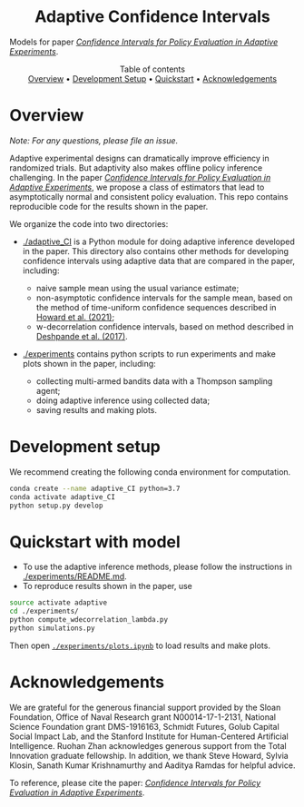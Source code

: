 <h1 align="center">Adaptive Confidence Intervals</h1>

Models for paper [_Confidence Intervals for Policy Evaluation in Adaptive Experiments_](https://arxiv.org/abs/1911.02768).

<p align="center">
  Table of contents </br>
  <a href="#overview">Overview</a> •
  <a href="#development-setup">Development Setup</a> •
  <a href="#quickstart-with-model">Quickstart</a> •
  <a href="#acknowledgements">Acknowledgements</a> 
</p>


# Overview

*Note: For any questions, please file an issue.*

Adaptive experimental designs can dramatically improve efficiency in randomized trials. But adaptivity also makes offline policy inference challenging. In the paper [_Confidence Intervals for Policy Evaluation in Adaptive Experiments_](https://arxiv.org/abs/1911.02768), we propose a class of estimators that lead to asymptotically normal and consistent policy evaluation. This repo contains reproducible code for the results shown in the paper. 

We organize the code into two directories:
- [./adaptive_CI](https://github.com/gsbDBI/adaptive-confidence-intervals/tree/master/adaptive_CI) is a Python module for doing adaptive inference developed in the paper. This directory also contains other methods for developing confidence intervals using adaptive data that are compared in the paper, including:
   - naive sample mean using the usual variance estimate;
   - non-asymptotic confidence intervals for the sample mean, based on the method of time-uniform confidence sequences described in [Howard et al. (2021)](https://arxiv.org/pdf/1810.08240.pdf);
   - w-decorrelation confidence intervals, based on method described in [Deshpande et al. (2017)](https://arxiv.org/pdf/1712.06695.pdf).

- [./experiments](https://github.com/gsbDBI/adaptive-confidence-intervals/tree/master/experiments) contains python scripts to run experiments and make plots shown in the paper, including:
   - collecting multi-armed bandits data with a Thompson sampling agent;
   - doing adaptive inference using collected data;
   - saving results and making plots. 

# Development setup

We recommend creating the following conda environment for computation.
```bash
conda create --name adaptive_CI python=3.7
conda activate adaptive_CI
python setup.py develop
```

# Quickstart with model

- To use the adaptive inference methods, please follow the instructions in [./experiments/README.md](https://github.com/gsbDBI/adaptive-confidence-intervals/tree/master/experiments).
- To reproduce results shown in the paper, use
```bash
source activate adaptive
cd ./experiments/
python compute_wdecorrelation_lambda.py
python simulations.py
```
Then open [`./experiments/plots.ipynb`](https://github.com/gsbDBI/adaptive-confidence-intervals/blob/master/experiments/plots.ipynb) to load results and make plots. 


# Acknowledgements
We are grateful for the generous financial support provided by the Sloan Foundation, Office of Naval Research grant N00014-17-1-2131, National Science Foundation grant DMS-1916163, Schmidt Futures, Golub Capital Social Impact Lab, and the Stanford Institute for Human-Centered Artificial Intelligence. Ruohan Zhan acknowledges generous support from the Total Innovation graduate fellowship. In addition, we thank Steve Howard, Sylvia Klosin, Sanath Kumar Krishnamurthy and Aaditya Ramdas for helpful advice.

To reference, please cite the paper: [_Confidence Intervals for Policy Evaluation in Adaptive Experiments_](https://arxiv.org/abs/1911.02768).
